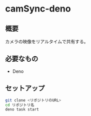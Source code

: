 # camSync-deno

## 概要

カメラの映像をリアルタイムで共有する。

## 必要なもの

- Deno

## セットアップ

```sh
git clone <リポジトリのURL>
cd リポジトリ名
deno task start
```
